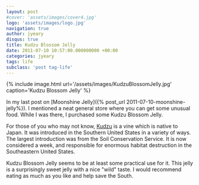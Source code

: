```yaml
---
layout: post
#cover: 'assets/images/cover4.jpg'
logo: 'assets/images/logo.jpg'
navigation: true
author: jyeary
disqus: true
title: Kudzu Blossom Jelly
date: 2011-07-10 10:57:00.000000000 +00:00
categories: jyeary
tags: life
subclass: 'post tag-life'
---
```

{% include image.html url='/assets/images/KudzuBlossomJelly.jpg' caption='Kudzu Blossom Jelly' %}

In my last post on [Moonshine Jelly]({% post_url 2011-07-10-moonshine-jelly%}). I mentioned a neat general store where you can get some unusual food. While I was there, I purchased some Kudzu Blossom Jelly.

For those of you who may not know, [Kudzu](http://en.wikipedia.org/wiki/Kudzu) is a vine which is native to Japan. It was introduced in the Southern United States in a variety of ways. The largest introduction was from the Soil Conservation Service. It is now considered a week, and responsible for enormous habitat destruction in the Southeastern United States.

Kudzu Blossom Jelly seems to be at least some practical use for it. This jelly is a surprisingly sweet jelly with a nice "wild" taste. I would recommend eating as much as you like and help save the South.